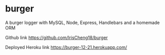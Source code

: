 # burger
A burger logger with MySQL, Node, Express, Handlebars and a homemade ORM

Github link https://github.com/IrisCheng18/burger

Deployed Heroku link https://burger-12-21.herokuapp.com/
